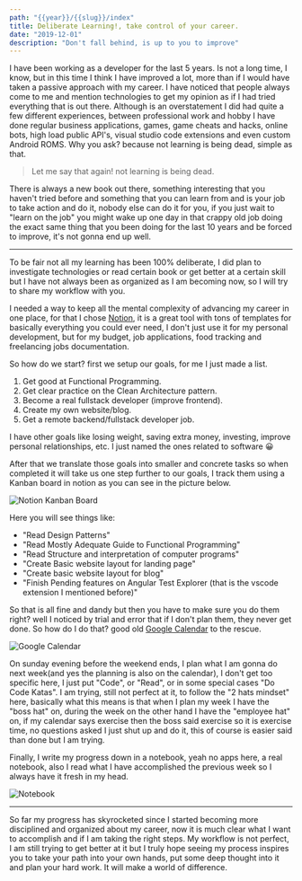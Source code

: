 ```yaml
---
path: "{{year}}/{{slug}}/index"
title: Deliberate Learning!, take control of your career.
date: "2019-12-01"
description: "Don't fall behind, is up to you to improve"
---
```


I have been working as a developer for the last 5 years. Is not a long time, I know, but in this time I think I have improved a lot, more than if I would have taken a passive approach with my career. I have noticed that people always come to me and mention technologies to get my opinion as if I had tried everything that is out there.
Although is an overstatement I did had quite a few different experiences, between professional work and hobby I have done regular business applications, games, game cheats and hacks, online bots, high load public API's, visual studio code extensions and even custom Android ROMS. Why you ask? because not learning is being dead, simple as that.

> Let me say that again! not learning is being dead.

There is always a new book out there, something interesting that you haven't tried before and something that you can learn from and is your job to take action and do it, nobody else can do it for you, if you just wait to "learn on the job" you might wake up one day in that crappy old job doing the exact same thing that you been doing for the last 10 years and be forced to improve, it's not gonna end up well.

---

To be fair not all my learning has been 100% deliberate, I did plan to investigate technologies or read certain book or get better at a certain skill but I have not always been as organized as I am becoming now, so I will try to share my workflow with you.

I needed a way to keep all the mental complexity of advancing my career in one place, for that I chose [Notion](https://www.notion.so/), it is a great tool with tons of templates for basically everything you could ever need, I don't just use it for my personal development, but for my budget, job applications, food tracking and freelancing jobs documentation.

So how do we start? first we setup our goals, for me I just made a list.

1. Get good at Functional Programming.
2. Get clear practice on the Clean Architecture pattern.
3. Become a real fullstack developer (improve frontend).
4. Create my own website/blog.
5. Get a remote backend/fullstack developer job.

I have other goals like losing weight, saving extra money, investing, improve personal relationships, etc. I just named the ones related to software &#128512;

After that we translate those goals into smaller and concrete tasks so when completed it will take us one step further to our goals, I track them using a Kanban board in notion as you can see in the picture below.

![Notion Kanban Board](https://thepracticaldev.s3.amazonaws.com/i/6njh1bf4p42dx4l223mz.png)

Here you will see things like:

- "Read Design Patterns"
- "Read Mostly Adequate Guide to Functional Programming"
- "Read Structure and interpretation of computer programs"
- "Create Basic website layout for landing page"
- "Create basic website layout for blog"
- "Finish Pending features on Angular Test Explorer (that is the vscode extension I mentioned before)"

So that is all fine and dandy but then you have to make sure you do them right? well I noticed by trial and error that if I don't plan them, they never get done. So how do I do that? good old [Google Calendar](https://calendar.google.com/) to the rescue.

![Google Calendar](https://thepracticaldev.s3.amazonaws.com/i/4gaxvshbcu8f4w7fyphr.png)

On sunday evening before the weekend ends, I plan what I am gonna do next week(and yes the planning is also on the calendar), I don't get too specific here, I just put "Code", or "Read", or in some special cases "Do Code Katas".
I am trying, still not perfect at it, to follow the "2 hats mindset" here, basically what this means is that when I plan my week I have the "boss hat" on, during the week on the other hand I have the "employee hat" on, if my calendar says exercise then the boss said exercise so it is exercise time, no questions asked I just shut up and do it, this of course is easier said than done but I am trying.

Finally, I write my progress down in a notebook, yeah no apps here, a real notebook, also I read what I have accomplished the previous week so I always have it fresh in my head.

![Notebook](https://thepracticaldev.s3.amazonaws.com/i/8ygelofb7d5h22ts5tyj.jpg)

---

So far my progress has skyrocketed since I started becoming more disciplined and organized about my career, now it is much clear what I want to accomplish and if I am taking the right steps.
My workflow is not perfect, I am still trying to get better at it but I truly hope seeing my process inspires you to take your path into your own hands, put some deep thought into it and plan your hard work. It will make a world of difference.
